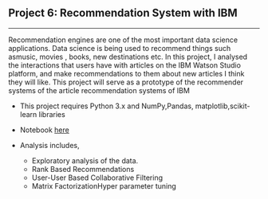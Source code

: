 ## Project 6: Recommendation System with IBM 
--------------------------------------------------------------
Recommendation engines are one of the most important data science applications. Data science is being used to recommend things such asmusic, movies , books, new destinations etc. In this project, I analysed the interactions that users have with articles on the IBM Watson Studio platform, and make recommendations to them about new articles I think they will like. This project will serve as a prototype of the recommender systems of the article recommendation systems of IBM



- This project requires Python 3.x and NumPy,Pandas, matplotlib,scikit-learn  libraries

- Notebook [here](https://nbviewer.jupyter.org/github/leinada/Udacity/blob/master/project6_recommendationSystem/Recommendations_with_IBM.ipynb)

- Analysis includes,

  * Exploratory analysis of the data.
  * Rank Based Recommendations
  * User-User Based Collaborative Filtering
  * Matrix FactorizationHyper parameter tuning
  